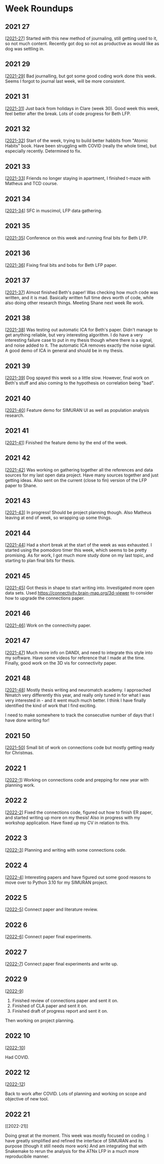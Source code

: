 # Week Roundups

## 2021 27

[[2021-27]]
Started with this new method of journaling, still getting used to it, so not much content.
Recently got dog so not as productive as would like as dog was settling in.

## 2021 29

[[2021-29]]
Bad journalling, but got some good coding work done this week.
Seems I forgot to journal last week, will be more consistent.

## 2021 31

[[2021-31]]
Just back from holidays in Clare (week 30). Good week this week, feel better after the break.
Lots of code progress for Beth LFP.

## 2021 32

[[2021-32]]
Start of the week, trying to build better habbits from "Atomic Habits" book.
Have been struggling with COVID (really the whole time), but especially recently.
Determined to fix.

## 2021 33

[[2021-33]]
Friends no longer staying in apartment, I finished t-maze with Matheus and TCD course.

## 2021 34

[[2021-34]]
SFC in muscimol, LFP data gathering.

## 2021 35

[[2021-35]]
Conference on this week and running final bits for Beth LFP.

## 2021 36

[[2021-36]]
Fixing final bits and bobs for Beth LFP paper.

## 2021 37

[[2021-37]]
Almost finished Beth's paper! Was checking how much code was written, and it is mad.
Basically written full time devs worth of code, while also doing other research things.
Meeting Shane next week Re work.

## 2021 38

[[2021-38]]
Was testing out automatic ICA for Beth's paper.
Didn't manage to get anything reliable, but very interesting algorithm.
I do have a very interesting failure case to put in my thesis though where there is a signal, and noise added to it.
The automatic ICA removes exactly the noise signal.
A good demo of ICA in general and should be in my thesis.

## 2021 39

[[2021-39]]
Dog spayed this week so a little slow.
However, final work on Beth's stuff and also coming to the hypothesis on correlation being "bad".

## 2021 40

[[2021-40]]
Feature demo for SIMURAN UI as well as population analysis research.

## 2021 41

[[2021-41]]
Finished the feature demo by the end of the week.

## 2021 42

[[2021-42]]
Was working on gathering together all the references and data sources for my last open data project.
Have many sources together and just getting ideas.
Also sent on the current (close to fin) version of the LFP paper to Shane.

## 2021 43

[[2021-43]]
In progress! Should be project planning though.
Also Matheus leaving at end of week, so wrapping up some things.

## 2021 44

[[2021-44]]
Had a short break at the start of the week as was exhausted.
I started using the pomodoro timer this week, which seems to be pretty promising.
As for work, I got much more study done on my last topic, and starting to plan final bits for thesis.

## 2021 45

[[2021-45]]
Got thesis in shape to start writing into.
Investigated more open data sets.
Used https://connectivity.brain-map.org/3d-viewer to consider how to upgrade the connections paper.

## 2021 46

[[2021-46]]
Work on the connectivity paper.

## 2021 47

[[2021-47]]
Much more info on DANDI, and need to integrate this style into my software.
Have some videos for reference that I made at the time.
Finally, good work on the 3D vis for connectivity paper.

## 2021 48

[[2021-48]]
Mostly thesis writing and neuromatch academy.
I approached Nmatch very differently this year, and really only tuned in for what I was very interested in - and it went much much better.
I think I have finally identified the kind of work that I find exciting.

I need to make somewhere to track the consecutive number of days that I have done writing for!

## 2021 50

[[2021-50]]
Small bit of work on connections code but mostly getting ready for Christmas.

## 2022 1

[[2022-1]]
Working on connections code and prepping for new year with planning work.

## 2022 2

[[2022-2]]
Fixed the connections code, figured out how to finish ER paper, and started writing up more on my thesis! Also in progress with my workshop application. Have fixed up my CV in relation to this.

## 2022 3

[[2022-3]]
Planning and writing with some connections code.

## 2022 4

[[2022-4]]
Interesting papers and have figured out some good reasons to move over to Python 3.10 for my SIMURAN project.

## 2022 5

[[2022-5]]
Connect paper and literature review.

## 2022 6

[[2022-6]]
Connect paper final experiments.

## 2022 7

[[2022-7]]
Connect paper final experiments and write up.

## 2022 9

[[2022-9]]

1. Finished review of connections paper and sent it on.
2. Finished of CLA paper and sent it on.
3. Finished draft of progress report and sent it on.

Then working on project planning.

## 2022 10

[[2022-10]]

Had COVID.

## 2022 12

[[2022-12]]

Back to work after COVID.
Lots of planning and working on scope and objective of new tool.

## 2022 21

[[2022-21]]

Doing great at the moment.
This week was mostly focused on coding.
I have greatly simplified and refined the interface of SIMURAN and its purpose (though it still needs more work)
And am integrating that with Snakemake to rerun the analysis for the ATNx LFP in a much more reproducibile manner.

[//begin]: # "Autogenerated link references for markdown compatibility"
[2021-27]: 2021-27 "2021 week 27"
[2021-29]: 2021-29 "2021 week 29"
[2021-31]: 2021-31 "2021 week 31"
[2021-32]: 2021-32 "2021 week 32"
[2021-33]: 2021-33 "2021 week 33"
[2021-34]: 2021-34 "2021 week 34"
[2021-35]: 2021-35 "2021 week 35"
[2021-36]: 2021-36 "2021 week 36"
[2021-37]: 2021-37 "2021 week 37"
[2021-38]: 2021-38 "2021 week 38"
[2021-39]: 2021-39 "2021 week 39"
[2021-40]: 2021-40 "2021 week 40"
[2021-41]: 2021-41 "2021 week 41"
[2021-42]: 2021-42 "2021 week 42"
[2021-43]: 2021-43 "2021 week 43"
[2021-44]: 2021-44 "2021 week 44"
[2021-45]: 2021-45 "2021 week 45"
[2021-46]: 2021-46 "2021 week 46"
[2021-47]: 2021-47 "2021 week 47"
[2021-48]: 2021-48 "2021 week 48"
[2021-50]: 2021-50 "2021 week 50"
[2022-1]: 2022-1 "2022 week 1"
[2022-2]: 2022-2 "2022 week 2"
[2022-3]: 2022-3 "2022 week 3"
[2022-4]: 2022-4 "2022 week 4"
[2022-5]: 2022-5 "2022 week 5"
[2022-6]: 2022-6 "2022 week 6"
[2022-7]: 2022-7 "2022 week 7"
[2022-9]: 2022-9 "2022 week 9"
[2022-10]: 2022-10 "2022 week 10"
[2022-12]: 2022-12 "2022 week 12"
[//end]: # "Autogenerated link references"